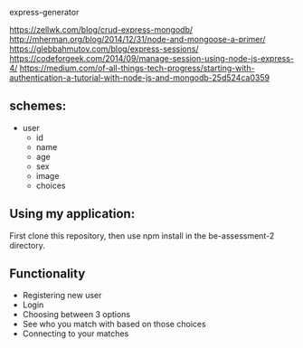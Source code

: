 express-generator

https://zellwk.com/blog/crud-express-mongodb/
http://mherman.org/blog/2014/12/31/node-and-mongoose-a-primer/
https://glebbahmutov.com/blog/express-sessions/
https://codeforgeek.com/2014/09/manage-session-using-node-js-express-4/
https://medium.com/of-all-things-tech-progress/starting-with-authentication-a-tutorial-with-node-js-and-mongodb-25d524ca0359




## schemes:
- user
  - id
  - name
  - age
  - sex
  - image
  - choices

## Using my application:
First clone this repository, then use npm install in the be-assessment-2 directory.

## Functionality
- Registering new user
- Login
- Choosing between 3 options
- See who you match with based on those choices
- Connecting to your matches
